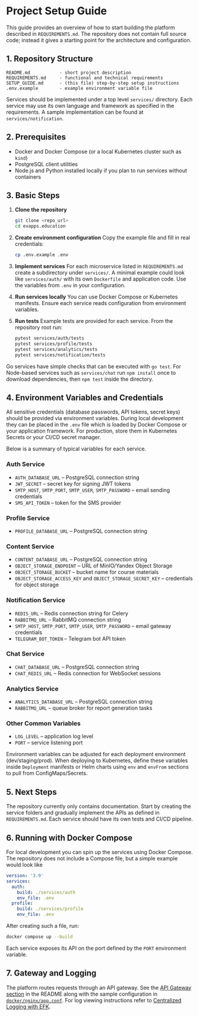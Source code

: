 # Project Setup Guide

This guide provides an overview of how to start building the platform described in `REQUIREMENTS.md`. The repository does not contain full source code; instead it gives a starting point for the architecture and configuration.

## 1. Repository Structure

```
README.md           - short project description
REQUIREMENTS.md     - functional and technical requirements
SETUP_GUIDE.md      - (this file) step-by-step setup instructions
.env.example        - example environment variable file
```

Services should be implemented under a top level `services/` directory. Each service may use its own language and framework as specified in the requirements. A sample implementation can be found at `services/notification`.

## 2. Prerequisites

- Docker and Docker Compose (or a local Kubernetes cluster such as `kind`)
- PostgreSQL client utilities
- Node.js and Python installed locally if you plan to run services without containers

## 3. Basic Steps

1. **Clone the repository**
   ```bash
   git clone <repo_url>
   cd evapps.education
   ```
2. **Create environment configuration**
   Copy the example file and fill in real credentials:
   ```bash
   cp .env.example .env
   ```
3. **Implement services**
   For each microservice listed in `REQUIREMENTS.md` create a subdirectory under `services/`. A minimal example could look like `services/auth/` with its own `Dockerfile` and application code. Use the variables from `.env` in your configuration.
4. **Run services locally**
   You can use Docker Compose or Kubernetes manifests. Ensure each service reads configuration from environment variables.

5. **Run tests**
   Example tests are provided for each service. From the repository root run:
   ```bash
   pytest services/auth/tests
   pytest services/profile/tests
   pytest services/analytics/tests
   pytest services/notification/tests
   ```
Go services have simple checks that can be executed with `go test`.
For Node-based services such as `services/chat` run `npm install` once to
download dependencies, then `npm test` inside the directory.

## 4. Environment Variables and Credentials

All sensitive credentials (database passwords, API tokens, secret keys) should be provided via environment variables. During local development they can be placed in the `.env` file which is loaded by Docker Compose or your application framework. For production, store them in Kubernetes Secrets or your CI/CD secret manager.

Below is a summary of typical variables for each service.

### Auth Service
- `AUTH_DATABASE_URL` – PostgreSQL connection string
- `JWT_SECRET` – secret key for signing JWT tokens
- `SMTP_HOST`, `SMTP_PORT`, `SMTP_USER`, `SMTP_PASSWORD` – email sending credentials
- `SMS_API_TOKEN` – token for the SMS provider

### Profile Service
- `PROFILE_DATABASE_URL` – PostgreSQL connection string

### Content Service
- `CONTENT_DATABASE_URL` – PostgreSQL connection string
- `OBJECT_STORAGE_ENDPOINT` – URL of MinIO/Yandex Object Storage
- `OBJECT_STORAGE_BUCKET` – bucket name for course materials
- `OBJECT_STORAGE_ACCESS_KEY` and `OBJECT_STORAGE_SECRET_KEY` – credentials for object storage

### Notification Service
- `REDIS_URL` – Redis connection string for Celery
- `RABBITMQ_URL` – RabbitMQ connection string
- `SMTP_HOST`, `SMTP_PORT`, `SMTP_USER`, `SMTP_PASSWORD` – email gateway credentials
- `TELEGRAM_BOT_TOKEN` – Telegram bot API token

### Chat Service
- `CHAT_DATABASE_URL` – PostgreSQL connection string
- `CHAT_REDIS_URL` – Redis connection for WebSocket sessions

### Analytics Service
- `ANALYTICS_DATABASE_URL` – PostgreSQL connection string
- `RABBITMQ_URL` – queue broker for report generation tasks

### Other Common Variables
- `LOG_LEVEL` – application log level
- `PORT` – service listening port

Environment variables can be adjusted for each deployment environment (dev/staging/prod). When deploying to Kubernetes, define these variables inside `Deployment` manifests or Helm charts using `env` and `envFrom` sections to pull from ConfigMaps/Secrets.

## 5. Next Steps

The repository currently only contains documentation. Start by creating the service folders and gradually implement the APIs as defined in `REQUIREMENTS.md`. Each service should have its own tests and CI/CD pipeline.

## 6. Running with Docker Compose

For local development you can spin up the services using Docker Compose. The
repository does not include a Compose file, but a simple example would look like

```yaml
version: '3.9'
services:
  auth:
    build: ./services/auth
    env_file: .env
  profile:
    build: ./services/profile
    env_file: .env
```

After creating such a file, run:

```bash
docker compose up --build
```

Each service exposes its API on the port defined by the `PORT` environment
variable.


## 7. Gateway and Logging

The platform routes requests through an API gateway. See the [API Gateway section](README.md#api-gateway) in the README along with the sample configuration in [`docker/nginx/app.conf`](docker/nginx/app.conf). For log viewing instructions refer to [Centralized Logging with EFK](README.md#centralized-logging-with-efk).
